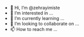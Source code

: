 - 👋 Hi, I’m @zehrayimiste
- 👀 I’m interested in ...
- 🌱 I’m currently learning ...
- 💞️ I’m looking to collaborate on ...
- 📫 How to reach me ...

<!---
zehrayimiste/zehrayimiste is a ✨ special ✨ repository because its `README.md` (this file) appears on your GitHub profile.
You can click the Preview link to take a look at your changes.
--->
